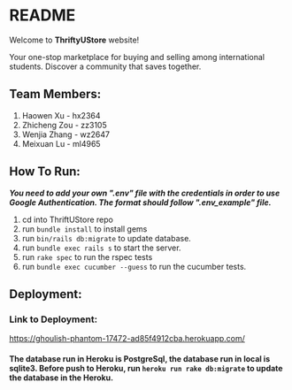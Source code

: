 # README
Welcome to **ThriftyUStore** website!

Your one-stop marketplace for buying and selling among international students. Discover a community that saves together.

## Team Members:
1. Haowen Xu - hx2364
2. Zhicheng Zou - zz3105
3. Wenjia Zhang - wz2647
4. Meixuan Lu - ml4965


## How To Run:
***You need to add your own ".env" file with the credentials in order to use Google Authentication.
The format should follow ".env_example" file.***

1. cd into ThriftUStore repo
2. run ``bundle install`` to install gems
3. run ``bin/rails db:migrate`` to update database.
4. run ``bundle exec rails s`` to start the server.
5. run ``rake spec`` to run the rspec tests
6. run ``bundle exec cucumber --guess`` to run the cucumber tests.


## Deployment:

### Link to Deployment: 
https://ghoulish-phantom-17472-ad85f4912cba.herokuapp.com/


#### The database run in Heroku is PostgreSql, the database run in local is sqlite3. Before push to Heroku, run ``heroku run rake db:migrate`` to update the database in the Heroku.


##### 
